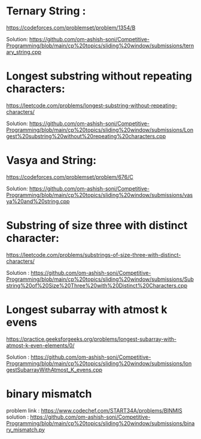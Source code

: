 # Ternary String :
  https://codeforces.com/problemset/problem/1354/B
 
  Solution: https://github.com/om-ashish-soni/Competitive-Programming/blob/main/cp%20topics/sliding%20window/submissions/ternary_string.cpp
  
# Longest substring without repeating characters:
  https://leetcode.com/problems/longest-substring-without-repeating-characters/
  
  Solution: https://github.com/om-ashish-soni/Competitive-Programming/blob/main/cp%20topics/sliding%20window/submissions/Longest%20substring%20without%20repeating%20characters.cpp

# Vasya and String:
  https://codeforces.com/problemset/problem/676/C
  
  Solution: https://github.com/om-ashish-soni/Competitive-Programming/blob/main/cp%20topics/sliding%20window/submissions/vasya%20and%20string.cpp

# Substring of size three with distinct character:
  https://leetcode.com/problems/substrings-of-size-three-with-distinct-characters/

  Solution : https://github.com/om-ashish-soni/Competitive-Programming/blob/main/cp%20topics/sliding%20window/submissions/Substring%20of%20Size%20Three%20with%20Distinct%20Characters.cpp

# Longest subarray with atmost k evens
  https://practice.geeksforgeeks.org/problems/longest-subarray-with-atmost-k-even-elements/0/
  
  Solution : https://github.com/om-ashish-soni/Competitive-Programming/blob/main/cp%20topics/sliding%20window/submissions/longestSubarrayWithAtmost_K_evens.cpp
  
  
# binary mismatch
  problem link : https://www.codechef.com/START34A/problems/BINMIS
  solution : https://github.com/om-ashish-soni/Competitive-Programming/blob/main/cp%20topics/sliding%20window/submissions/binary_mismatch.py
